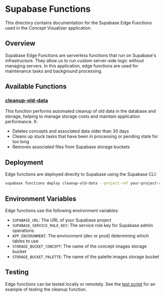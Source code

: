 # Supabase Functions

This directory contains documentation for the Supabase Edge Functions used in the Concept Visualizer application.

## Overview

Supabase Edge Functions are serverless functions that run on Supabase's infrastructure. They allow us to run custom server-side logic without managing servers. In this application, edge functions are used for maintenance tasks and background processing.

## Available Functions

### [cleanup-old-data](functions/cleanup-old-data/)

This function performs automated cleanup of old data in the database and storage, helping to manage storage costs and maintain application performance. It:

- Deletes concepts and associated data older than 30 days
- Cleans up stuck tasks that have been in processing or pending state for too long
- Removes associated files from Supabase storage buckets

## Deployment

Edge functions are deployed directly to Supabase using the Supabase CLI:

```bash
supabase functions deploy cleanup-old-data --project-ref your-project-ref
```

## Environment Variables

Edge functions use the following environment variables:

- `SUPABASE_URL`: The URL of your Supabase project
- `SUPABASE_SERVICE_ROLE_KEY`: The service role key for Supabase admin operations
- `APP_ENVIRONMENT`: The environment (dev or prod) determining which tables to use
- `STORAGE_BUCKET_CONCEPT`: The name of the concept images storage bucket
- `STORAGE_BUCKET_PALETTE`: The name of the palette images storage bucket

## Testing

Edge functions can be tested locally or remotely. See the [test script](../../tests/supabase_edge_function/test_cleanup_function.py) for an example of testing the cleanup function.
